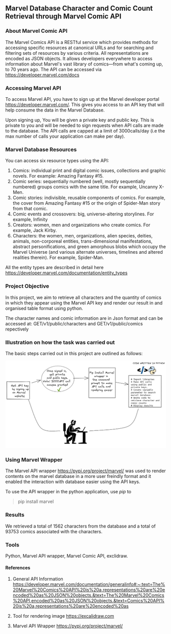 ## Marvel Database Character and Comic Count Retrieval through Marvel Comic API

### About Marvel Comic API
The Marvel Comics API is a RESTful service which provides methods for accessing specific resources at canonical URLs and for searching and filtering sets of resources by various criteria. All representations are encoded as JSON objects.
It allows developers everywhere to access information about Marvel's vast library of comics—from what's coming up, to 70 years ago.
The API can be accessed via https://developer.marvel.com/docs

### Accessing Marvel API
To access Marvel API, you have to sign up at the Marvel developer portal https://developer.marvel.com/. This gives you access to an API key that will help consume the data in the Marvel Database.

Upon signing up, You will be given a private key and public key. This is private to you and will be needed to sign requests when API calls are made to the database. The API calls are capped at a limit of 3000calls/day (i.e the max number of calls your application can make per day).

### Marvel Database Resources
You can access six resource types using the API:

1. Comics: individual print and digital comic issues, collections and graphic novels. For example: Amazing Fantasy #15.
2. Comic series: sequentially numbered (well, mostly sequentially numbered) groups comics with the same title. For example, Uncanny X-Men.
3. Comic stories: indivisible, reusable components of comics. For example, the cover from Amazing Fantasy #15 or the origin of Spider-Man story from that comic.
4. Comic events and crossovers: big, universe-altering storylines. For example, Infinity
5. Creators: women, men and organizations who create comics. For example, Jack Kirby.
6. Characters: the women, men, organizations, alien species, deities, animals, non-corporeal entities, trans-dimensional manifestations, abstract personifications, and green amorphous blobs which occupy the Marvel Universe (and various alternate universes, timelines and altered realities therein). For example, Spider-Man.

All the entity types are described in detail here https://developer.marvel.com/documentation/entity_types

### Project Objective

In this project, we aim to retrieve all characters and the quantity of comics in which they appear using the Marvel API key and render our result in and organised table format using python.

The character names and comic information are in Json format and can be accessed at: GET/v1/public/characters and  GET/v1/public/comics repectively

### Illustration on how the task was carried out

The basic steps carried out in this project are outlined as follows:

![My Image](Marvel%20datatask%20Story.png)

### Using Marvel Wrapper

The Marvel API wrapper https://pypi.org/project/marvel/ was used to render contents on the marvel database in a more user freindly format and it enabled the interaction with database easier using the API keys.

To use the API wrapper in the python application, use *pip* to 
> pip install marvel

### Results

We retrieved a total of 1562 characters from the database and a total of 93753 comics associated with the characters.

### Tools
Python, Marvel API wrapper, Marvel Comic API, exclidraw.



#### References
1. General API Information https://developer.marvel.com/documentation/generalinfo#:~:text=The%20Marvel%20Comics%20API%20is%20a,representations%20are%20encoded%20as%20JSON%20objects.&text=The%20Marvel%20Comics%20API,encoded%20as%20JSON%20objects.&text=Comics%20API%20is%20a,representations%20are%20encoded%20as

2. Tool for rendering image 
https://excalidraw.com

3. Marvel API Wrapper
https://pypi.org/project/marvel/

